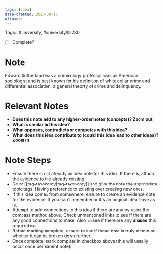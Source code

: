 ```yaml
---
tags: [idea]
date-created: 2023-08-15
aliases:
---
```

Tags:: #university, #university/llb230 

- [ ] Complete?

# Note

Edward Sutherland was a criminology professor was an American sociologist and is best known for his definition of white collar crime and differential association, a general theorty of crime and delinquency.

# Relevant Notes

- **Does this note add to any higher-order notes (concepts)? Zoom out**
- **What is similar to this idea?**
- **What opposes, contradicts or competes with this idea?**
- **What does this idea contribute to (could this idea lead to other ideas)? Zoom in**

# Note Steps

- Ensure there is not already an idea note for this idea. If there is, attach the evidence to the already existing.
- Go to [[tag-taxonomy|tag-taxonomy]] and give the note the appropriate topic tags. Having preference to existing over creating new ones.
- If this idea comes from somewhere, ensure to create an evidence note for the evidence. If you can't remember or it's an original idea leave as is.
- Attempt to add connections to this idea if there are any by using the compass method above. Check unmentioned links to see if there are any good connections to make. Also ==see if there are any **aliases** this required==.
- Before marking complete, ensure to see if those note is truly atomic or whether it can be broken down further.
- Once complete, mark complete in checkbox above (this will usually occur once permanent note).

